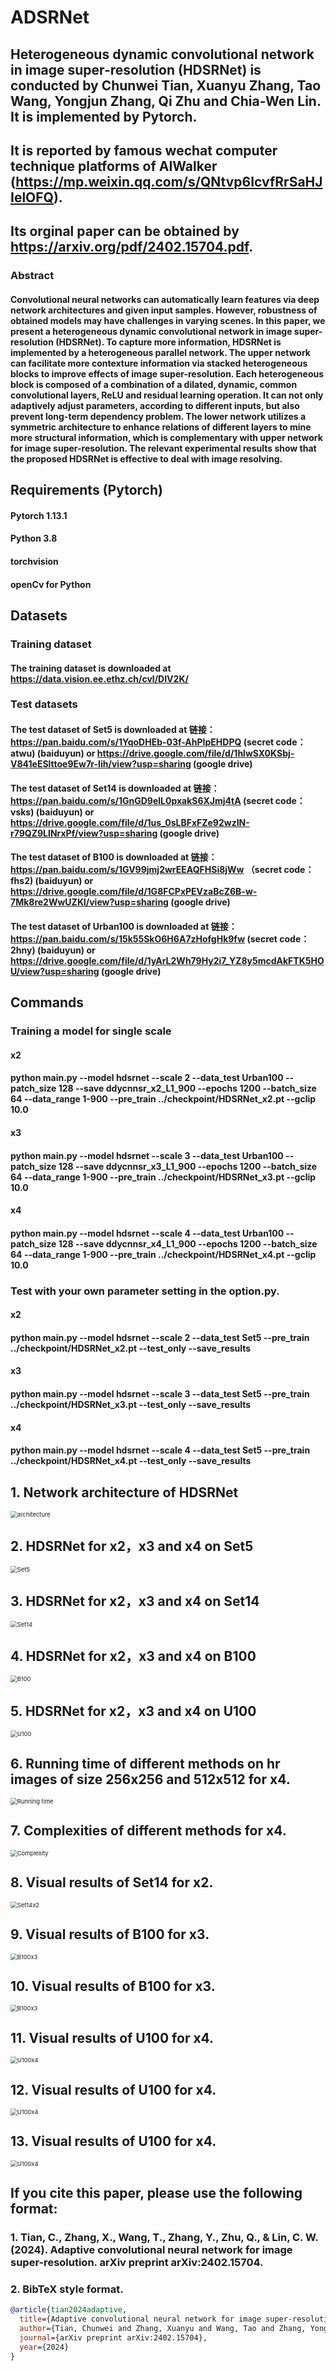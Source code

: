 # ADSRNet
## Heterogeneous dynamic convolutional network in image super-resolution (HDSRNet) is conducted by Chunwei Tian, Xuanyu Zhang, Tao Wang, Yongjun Zhang, Qi Zhu and Chia-Wen Lin. It is implemented by Pytorch. 
## It is reported by famous wechat computer technique platforms of AIWalker (https://mp.weixin.qq.com/s/QNtvp6IcvfRrSaHJIelOFQ).
## Its orginal paper can be obtained by https://arxiv.org/pdf/2402.15704.pdf.

### Abstract
#### Convolutional neural networks can automatically learn features via deep network architectures and given input samples. However, robustness of obtained models may have challenges in varying scenes. In this paper, we present a heterogeneous dynamic convolutional network in image super-resolution (HDSRNet). To capture more information, HDSRNet is implemented by a heterogeneous parallel network. The upper network can facilitate more contexture information via stacked heterogeneous blocks to improve effects of image super-resolution. Each heterogeneous block is composed of a combination of a dilated, dynamic, common convolutional layers, ReLU and residual learning operation. It can not only adaptively adjust parameters, according to different inputs, but also prevent long-term dependency problem. The lower network utilizes a symmetric architecture to enhance relations of different layers to mine more structural information, which is complementary with upper network for image super-resolution. The relevant experimental results show that the proposed HDSRNet is effective to deal with image resolving.



## Requirements (Pytorch)  
#### Pytorch 1.13.1

#### Python 3.8

#### torchvision

#### openCv for Python

## Datasets
### Training dataset

#### The training dataset is downloaded at https://data.vision.ee.ethz.ch/cvl/DIV2K/

### Test datasets

#### The test dataset of Set5 is downloaded at 链接：https://pan.baidu.com/s/1YqoDHEb-03f-AhPIpEHDPQ (secret code：atwu) (baiduyun) or https://drive.google.com/file/d/1hlwSX0KSbj-V841eESlttoe9Ew7r-Iih/view?usp=sharing (google drive)

#### The test dataset of Set14 is downloaded at 链接：https://pan.baidu.com/s/1GnGD9elL0pxakS6XJmj4tA (secret code：vsks) (baiduyun) or https://drive.google.com/file/d/1us_0sLBFxFZe92wzIN-r79QZ9LINrxPf/view?usp=sharing (google drive)

#### The test dataset of B100 is downloaded at 链接：https://pan.baidu.com/s/1GV99jmj2wrEEAQFHSi8jWw （secret code：fhs2) (baiduyun) or https://drive.google.com/file/d/1G8FCPxPEVzaBcZ6B-w-7Mk8re2WwUZKl/view?usp=sharing (google drive)

#### The test dataset of Urban100 is downloaded at 链接：https://pan.baidu.com/s/15k55SkO6H6A7zHofgHk9fw (secret code：2hny) (baiduyun) or https://drive.google.com/file/d/1yArL2Wh79Hy2i7_YZ8y5mcdAkFTK5HOU/view?usp=sharing (google drive)

## Commands
### Training a model for single scale

#### x2
#### python main.py --model hdsrnet --scale 2  --data_test Urban100 --patch_size 128 --save ddycnnsr_x2_L1_900  --epochs 1200   --batch_size 64 --data_range 1-900 --pre_train ../checkpoint/HDSRNet_x2.pt --gclip 10.0
#### x3
#### python main.py --model hdsrnet --scale 3  --data_test Urban100 --patch_size 128 --save ddycnnsr_x3_L1_900  --epochs 1200   --batch_size 64 --data_range 1-900 --pre_train ../checkpoint/HDSRNet_x3.pt --gclip 10.0
#### x4
#### python main.py --model hdsrnet --scale 4  --data_test Urban100 --patch_size 128 --save ddycnnsr_x4_L1_900  --epochs 1200   --batch_size 64 --data_range 1-900 --pre_train ../checkpoint/HDSRNet_x4.pt --gclip 10.0

### Test with your own parameter setting in the option.py.
#### x2
#### python main.py --model hdsrnet --scale 2  --data_test Set5  --pre_train ../checkpoint/HDSRNet_x2.pt --test_only --save_results
#### x3
#### python main.py --model hdsrnet --scale 3  --data_test Set5  --pre_train ../checkpoint/HDSRNet_x3.pt --test_only --save_results
#### x4
#### python main.py --model hdsrnet --scale 4  --data_test Set5  --pre_train ../checkpoint/HDSRNet_x4.pt --test_only --save_results


## 1. Network architecture of HDSRNet

<img src="./results/Figure1.png" alt="architecture" style="zoom:67%;" />

## 2. HDSRNet for x2，x3 and x4 on Set5

<img src="./results/Set5.png" alt="Set5" style="zoom:67%;" />

## 3. HDSRNet for x2，x3 and x4 on Set14

<img src="./results/Set14.png" alt="Set14" style="zoom:67%;" />

## 4. HDSRNet for x2，x3 and x4  on B100

<img src="./results/B100.png" alt="B100" style="zoom:67%;" />

## 5. HDSRNet for x2，x3 and x4  on U100

<img src="./results/U100.png" alt="U100" style="zoom:67%;" />

## 6. Running time of different methods on hr images of size 256x256 and 512x512 for x4.

<img src="./results/Running time.png" alt="Running time" style="zoom:67%;" />

## 7. Complexities of different methods for x4.

<img src="./results/Complexity.png" alt="Complexity" style="zoom:67%;" />

## 8. Visual results of Set14 for x2.

<img src="./results/Figure2.png" alt="Set14x2" style="zoom:67%;" />

## 9. Visual results of B100 for x3.

<img src="./results/Figure3.png" alt="B100x3" style="zoom:67%;" />

## 10. Visual results of B100 for x3.

<img src="./results/Figure4.png" alt="B100x3" style="zoom:67%;" />

## 11. Visual results of U100 for x4.

<img src="./results/Figure5.png" alt="U100x4" style="zoom:67%;" />

## 12. Visual results of U100 for x4.

<img src="./results/Figure6.png" alt="U100x4" style="zoom:67%;" />

## 13. Visual results of U100 for x4.

<img src="./results/Figure7.png" alt="U100x4" style="zoom:67%;" />

## If you cite this paper, please use the following format:

### 1. Tian, C., Zhang, X., Wang, T., Zhang, Y., Zhu, Q., & Lin, C. W. (2024). Adaptive convolutional neural network for image super-resolution. arXiv preprint arXiv:2402.15704.
### 2. BibTeX style format.
```BibTeX
@article{tian2024adaptive,
  title={Adaptive convolutional neural network for image super-resolution},
  author={Tian, Chunwei and Zhang, Xuanyu and Wang, Tao and Zhang, Yongjun and Zhu, Qi and Lin, Chia-Wen},
  journal={arXiv preprint arXiv:2402.15704},
  year={2024}
}
```

